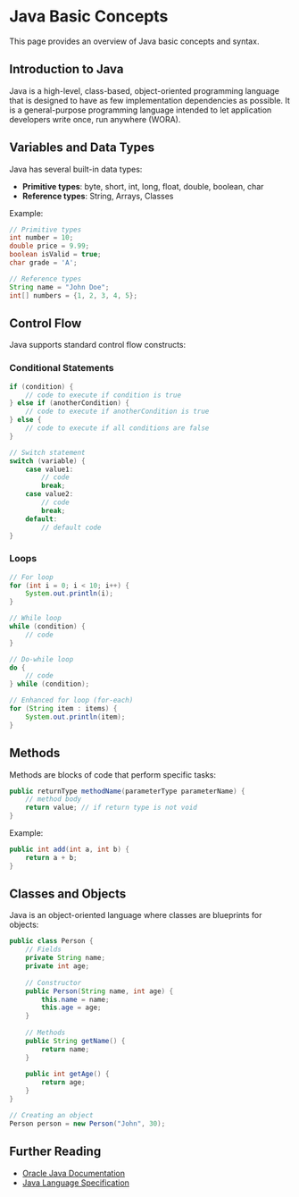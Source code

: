 # Java Basic Concepts

This page provides an overview of Java basic concepts and syntax.

## Introduction to Java

Java is a high-level, class-based, object-oriented programming language that is designed to have as few implementation dependencies as possible. It is a general-purpose programming language intended to let application developers write once, run anywhere (WORA).

## Variables and Data Types

Java has several built-in data types:

- **Primitive types**: byte, short, int, long, float, double, boolean, char
- **Reference types**: String, Arrays, Classes

Example:

```java
// Primitive types
int number = 10;
double price = 9.99;
boolean isValid = true;
char grade = 'A';

// Reference types
String name = "John Doe";
int[] numbers = {1, 2, 3, 4, 5};
```

## Control Flow

Java supports standard control flow constructs:

### Conditional Statements

```java
if (condition) {
    // code to execute if condition is true
} else if (anotherCondition) {
    // code to execute if anotherCondition is true
} else {
    // code to execute if all conditions are false
}

// Switch statement
switch (variable) {
    case value1:
        // code
        break;
    case value2:
        // code
        break;
    default:
        // default code
}
```

### Loops

```java
// For loop
for (int i = 0; i < 10; i++) {
    System.out.println(i);
}

// While loop
while (condition) {
    // code
}

// Do-while loop
do {
    // code
} while (condition);

// Enhanced for loop (for-each)
for (String item : items) {
    System.out.println(item);
}
```

## Methods

Methods are blocks of code that perform specific tasks:

```java
public returnType methodName(parameterType parameterName) {
    // method body
    return value; // if return type is not void
}
```

Example:

```java
public int add(int a, int b) {
    return a + b;
}
```

## Classes and Objects

Java is an object-oriented language where classes are blueprints for objects:

```java
public class Person {
    // Fields
    private String name;
    private int age;
    
    // Constructor
    public Person(String name, int age) {
        this.name = name;
        this.age = age;
    }
    
    // Methods
    public String getName() {
        return name;
    }
    
    public int getAge() {
        return age;
    }
}

// Creating an object
Person person = new Person("John", 30);
```

## Further Reading

- [Oracle Java Documentation](https://docs.oracle.com/en/java/)
- [Java Language Specification](https://docs.oracle.com/javase/specs/) 